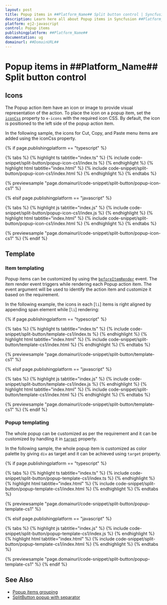 ```yaml
---
layout: post
title: Popup items in ##Platform_Name## Split button control | Syncfusion
description: Learn here all about Popup items in Syncfusion ##Platform_Name## Split button control of Syncfusion Essential JS 2 and more.
platform: ej2-javascript
control: Popup items 
publishingplatform: ##Platform_Name##
documentation: ug
domainurl: ##DomainURL##
---
```


# Popup items in ##Platform_Name## Split button control

## Icons

The Popup action item have an icon or image to provide visual representation of the action. To place the icon on a popup item, set the [`iconCss`](../api/split-button#iconcss) property to `e-icons` with the required icon CSS. By default, the icon is positioned to the left side of the popup action item.

In the following sample, the icons for Cut, Copy, and Paste menu items are
added using the iconCss property.

{% if page.publishingplatform == "typescript" %}

 {% tabs %}
{% highlight ts tabtitle="index.ts" %}
{% include code-snippet/split-button/popup-icon-cs1/index.ts %}
{% endhighlight %}
{% highlight html tabtitle="index.html" %}
{% include code-snippet/split-button/popup-icon-cs1/index.html %}
{% endhighlight %}
{% endtabs %}
        
{% previewsample "page.domainurl/code-snippet/split-button/popup-icon-cs1" %}

{% elsif page.publishingplatform == "javascript" %}

{% tabs %}
{% highlight js tabtitle="index.js" %}
{% include code-snippet/split-button/popup-icon-cs1/index.js %}
{% endhighlight %}
{% highlight html tabtitle="index.html" %}
{% include code-snippet/split-button/popup-icon-cs1/index.html %}
{% endhighlight %}
{% endtabs %}

{% previewsample "page.domainurl/code-snippet/split-button/popup-icon-cs1" %}
{% endif %}

## Template

### Item templating

Popup items can be customized by using the [`beforeItemRender`](../api/split-button#beforeitemrender) event. The item render event triggers while rendering each Popup action item. The event argument will be used to identify the action item and customize it based on the requirement.

In the following example, the icons in each [`li`] items is right aligned by appending span element while [`li`] rendering:

{% if page.publishingplatform == "typescript" %}

 {% tabs %}
{% highlight ts tabtitle="index.ts" %}
{% include code-snippet/split-button/template-cs1/index.ts %}
{% endhighlight %}
{% highlight html tabtitle="index.html" %}
{% include code-snippet/split-button/template-cs1/index.html %}
{% endhighlight %}
{% endtabs %}
        
{% previewsample "page.domainurl/code-snippet/split-button/template-cs1" %}

{% elsif page.publishingplatform == "javascript" %}

{% tabs %}
{% highlight js tabtitle="index.js" %}
{% include code-snippet/split-button/template-cs1/index.js %}
{% endhighlight %}
{% highlight html tabtitle="index.html" %}
{% include code-snippet/split-button/template-cs1/index.html %}
{% endhighlight %}
{% endtabs %}

{% previewsample "page.domainurl/code-snippet/split-button/template-cs1" %}
{% endif %}

### Popup templating

The whole popup can be customized as per the requirement and it can be customized by handling it in [`target`](../api/split-button#target) property.

In the following sample, the whole popup item is customized as color palette by giving `div` as target and it can be achieved using `target` property.

{% if page.publishingplatform == "typescript" %}

 {% tabs %}
{% highlight ts tabtitle="index.ts" %}
{% include code-snippet/split-button/popup-template-cs1/index.ts %}
{% endhighlight %}
{% highlight html tabtitle="index.html" %}
{% include code-snippet/split-button/popup-template-cs1/index.html %}
{% endhighlight %}
{% endtabs %}
        
{% previewsample "page.domainurl/code-snippet/split-button/popup-template-cs1" %}

{% elsif page.publishingplatform == "javascript" %}

{% tabs %}
{% highlight js tabtitle="index.js" %}
{% include code-snippet/split-button/popup-template-cs1/index.js %}
{% endhighlight %}
{% highlight html tabtitle="index.html" %}
{% include code-snippet/split-button/popup-template-cs1/index.html %}
{% endhighlight %}
{% endtabs %}

{% previewsample "page.domainurl/code-snippet/split-button/popup-template-cs1" %}
{% endif %}

## See Also

* [Popup items grouping](./how-to/group-items-in-popup)
* [SplitButton popup with separator](./icons-and-separator#separator)